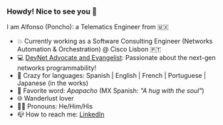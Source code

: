 ### Howdy! Nice to see you 👋

<!--
**ponchotitlan/ponchotitlan** is a ✨ _special_ ✨ repository because its `README.md` (this file) appears on your GitHub profile.

Here are some ideas to get you started:

- 🔭 I’m currently working on ...
- 🌱 I’m currently learning ...
- 👯 I’m looking to collaborate on ...
- 🤔 I’m looking for help with ...
- 💬 Ask me about ...
- 📫 How to reach me: ...
- 😄 Pronouns: ...
- ⚡ Fun fact: ...
-->
I am Alfonso (Poncho): a Telematics Engineer from 🇲🇽
- 💥 Currently working as a Software Consulting Engineer (Networks Automation & Orchestration) @ Cisco Lisbon 🇵🇹
- 💻 [DevNet Advocate and Evangelist](https://community.cisco.com/t5/eventos-general/devnet-en-acci%C3%B3n-tips-temas-claves-y-mejores-pr%C3%A1cticas-cl-evento/ba-p/4310121?utm_campaign=cl-sp-devent-comienzo-mar2021&utm_medium=referral&utm_source=sm): Passionate about the next-gen networks programmability!
- 💬 Crazy for languages: Spanish | English | French | Portuguese | Japanese (in the works)
- 📣 Favorite word: *Apapacho* (MX Spanish: *"A hug with the soul"*)
- 🌐 Wanderlust lover
- 👨‍🚀 Pronouns: He/Him/His
- 📪 How to reach me: [LinkedIn](https://www.linkedin.com/in/asandovalros/)
